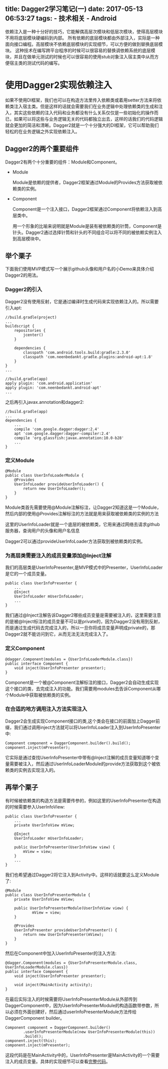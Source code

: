 title: Dagger2学习笔记(一)
date: 2017-05-13 06:53:27
tags:
	- 技术相关
	- Android
---

依赖注入是一种十分好的技巧，它能解偶高层次模块和低层次模块，使得高层模块不用将底层模块硬编码到内部。
所有依赖的底层模块都由外部注入，实际是一种面向接口编程。高层模块不依赖底层模块的实现细节，可以方便的做到替换底层模块。
这种技术在编写跨平台程序的时候可以很容易的替换调依赖系统的底层模块，并且在做单元测试的时候也可以很容易的使用stub对象注入宿主类中从而方便宿主类的测试代码的编写。

# 使用Dagger2实现依赖注入

如果不使用DI框架，我们也可以在构造方法里传入依赖类或着用setter方法来将依赖类注入宿主类。但是这样的话就会需要我们在业务逻辑中处理依赖类的生成和注入，其实这些依赖的注入代码和业务都没有什么关系仅仅是一些初始化的操作而已，如果可以将这些与业务逻辑无关的代码都独立出去，这样的话我们的代码逻辑就会更加的简洁和清晰。Dagger2就是一个十分强大的DI框架，它可以帮助我们轻松的在业务逻辑之外实现依赖注入。

## Dagger2的两个重要组件

Dagger2有两个十分重要的组件：Module和Component。

- Module

	Module是依赖的提供者，Dagger2框架通过Module的Provides方法获取被依赖类的实例。

- Component

	Component是一个注入接口，Dagger2框架通过Component将依赖注入到高层类中。

	用一个形象的比喻来说明就是Module是装有被依赖类的针筒，Component是针头。Dagger2通过选择针筒和针头的不同组合可以将不同的被依赖实例注入到高层模块中。


## 举个栗子

下面我们使用MVP模式写一个展示github头像和用户名的小Demo来具体介绍Dagger2的用法。

### Dagger2的引入

Dagger2没有使用反射，它是通过编译时生成代码来实现依赖注入的。所以需要引入apt:

```
//build.gradle(project)
...
buildscript {
	repositories {
		jcenter()
	}

	dependencies {
		classpath 'com.android.tools.build:gradle:2.3.0'
		classpath 'com.neenbedankt.gradle.plugins:android-apt:1.8'
	}
}
...
```

```
//build.gradle(app)
apply plugin: 'com.android.application'
apply plugin: 'com.neenbedankt.android-apt'
...
```

之后再引入javax.annotation和dagger2:
```
//build.gradle(app)
...
dependencies {
	...
	compile 'com.google.dagger:dagger:2.4'
	apt 'com.google.dagger:dagger-compiler:2.4'
	compile 'org.glassfish:javax.annotation:10.0-b28'
	...
}
```

### 定义Module

```
@Module
public class UserInfoLoaderModule {
    @Provides
	UserInfoLoader provideUserInfoLoader() {
	    return new UserInfoLoader();
	}
}
```

Module类首先需要使用@Module注解标注，让Dagger2知道这是一个Module，然后内部的使用@Provides注解标注的方法就是用来获取被依赖类的实例的方法

这里的UserInfoLoader就是一个底层的被依赖类，它用来通过网络去请求github服务器，查询用户的头像和用户名信息

Dagger2可以通过provideUserInfoLoader方法获取到被依赖类的实例。



### 为高层类需要注入的成员变量添加@Inject注解

我们的高层类是UserInfoPresenter,是MVP模式中的Presenter，UserInfoLoader是它的一个成员变量。

```
public class UserInfoPresenter {
	...
	@Inject
	UserInfoLoader mUserInfoLoader;
	...
}
```

我们通过@Inject注解告诉Dagger2哪些成员变量是需要被注入的，这里需要注意的是被@Inject标注的成员变量不可以是private的，因为Dagger2没有用到反射，而是通过生成代码去完成注入的，所以一旦你将成员变量声明成private的，那Dagger2就不能访问到它，从而无法无法完成注入了。

### 定义Component

```
@dagger.Component(modules = {UserInfoLoaderModule.class})
public interface Component {
    void inject(UserInfoPresenter presenter);
}
```

Component是一个被@Component注解标注的接口，Dagger2会自动生成实现这个接口的类，去完成注入的功能。我们需要用modules去告诉Component从哪个Module中获取被依赖类的实例。


### 在合适的地方调用注入方法实现注入

Dagger2会生成实现Component接口的类,这个类会在接口的前面加上Dagger前缀，我们通过调用inject方法就可以将UserInfoLoader注入到UserInfoPresenter中:

```
Component component = DaggerComponent.builder().build();
component.inject(mPresenter);
```

它实际是通过查找UserInfoPresenter中带有@Inject注解的成员变量知道哪个变量需要被注入，然后通过UserInfoLoaderModule的provide方法获取到这个被依赖类的实例去实现注入的。


## 再举个栗子

有时候被依赖类的构造方法是需要传参的，例如这里的UserInfoPresenter在构造的时候需要参入UserInfoView:

```
public class UserInfoPresenter {
	...
	private UserInfoView mView;

	@Inject
	UserInfoLoader mUserInfoLoader;

	public UserInfoPresenter(UserInfoView view) {
		mView = view;
	}
	...
}

```

我们也希望通过Dagger2将它注入到Activity中。这样的话就要这么定义Module了:

```
@Module
public class UserInfoPresenterModule {
    private UserInfoView mView;

	public UserInfoPresenterModule(UserInfoView view) {
	        mView = view;
	}

	@Provides
	UserInfoPresenter provideUserInfoPresenter() {
		return new UserInfoPresenter(mView);
	}
}
```

然后在Component中加入UserInfoPresenter的注入方法:

```
@dagger.Component(modules = {UserInfoPresenterModule.class, UserInfoLoaderModule.class})
public interface Component {
    void inject(UserInfoPresenter presenter);

	void inject(MainActivity activity);
}

```

在最后实际注入的时候需要将UserInfoPresenterModule从外部传到DaggerComponent中，因为UserInfoPresenterModule的构造函数带参数，所以必须在外面创建好，然后通过userInfoPresenterModule方法传给DaggerComponent builder。

```
Component component = DaggerComponent.builder()
        .userInfoPresenterModule(new UserInfoPresenterModule(this))
		.build();
component.inject(this);
component.inject(mPresenter);

```

这段代码是在MainActivity中的，UserInfoPresenter是MainActivity的一个需要注入的成员变量。具体的实现细节可以查看[完整代码](https://github.com/bluesky466/Dagger2Demo/tree/v0.1)。



